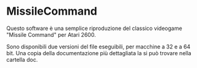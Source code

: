 MissileCommand
==============

Questo software è una semplice riproduzione del classico videogame "Missile Command" per Atari 2600.

Sono disponibili due versioni del file eseguibili, per macchine a 32 e a 64 bit. Una copia della documentazione più dettagliata la si può trovare nella cartella doc.
